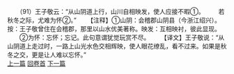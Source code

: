 　　（91）王子敬云：“从山阴道上行，山川自相映发，使人应接不暇①。
　　若秋冬之际，尤难为怀②。”
　　【注释】①山阴：会稽郡山阴县（今浙江绍兴）。按：王子敬曾住在会稽郡，那里以山水优美著称。映发：互相映衬，彼此显现。
　　②为怀：忘怀；忘记。此句意谓犹觉玩赏不尽。
　　【译文】王子敬说：“从山阴道上走过时，一路上山光水色交相辉映，使人眼花缭乱，看不过来。如果是秋冬之交，更是让人难以忘怀。”
<br>[上一篇](02_090) [回卷首](02_000) [下一篇](02_092)
